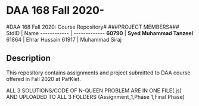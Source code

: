 # DAA 168 Fall 2020-
#DAA 168 Fall 2020: Course Repository#
###PROJECT MEMBERS###
StdID | Name
------------ | -------------
**60790** | **Syed Muhammad Tanzeel** <!--this is the group leader in bold-->
61864 | Ehrar Hussain
61917 | Muhammad Siraj
<!-- Replace name and student ids with acutally group member names and ids-->

## Description ##
This repository contains assignments and project submitted to DAA course offered in Fall 2020 at PafKiet.

ALL 3 SOLUTIONS/CODE OF N-QUEEN PROBLEM ARE IN ONE FILE(.js) AND UPLOADED TO ALL 3 FOLDERS (Assignment_1,Phase 1,Final Phase)
